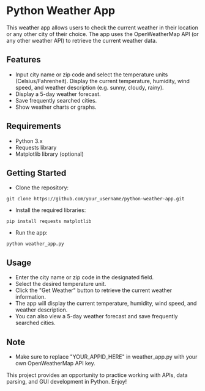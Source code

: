 # Python Weather App

This weather app allows users to check the current weather in their location or any other city of their choice. The app uses the OpenWeatherMap API (or any other weather API) to retrieve the current weather data.

## Features

* Input city name or zip code and select the temperature units (Celsius/Fahrenheit).
Display the current temperature, humidity, wind speed, and weather description (e.g. sunny, cloudy, rainy).
* Display a 5-day weather forecast.
* Save frequently searched cities.
* Show weather charts or graphs.

## Requirements

* Python 3.x
* Requests library
* Matplotlib library (optional)

## Getting Started

* Clone the repository:
```
git clone https://github.com/your_username/python-weather-app.git
```
* Install the required libraries:
```
pip install requests matplotlib
```
* Run the app:
```
python weather_app.py
```
## Usage

* Enter the city name or zip code in the designated field.
* Select the desired temperature unit.
* Click the "Get Weather" button to retrieve the current weather information.
* The app will display the current temperature, humidity, wind speed, and weather description.
* You can also view a 5-day weather forecast and save frequently searched cities.

## Note

* Make sure to replace "YOUR_APPID_HERE" in weather_app.py with your own OpenWeatherMap API key.

This project provides an opportunity to practice working with APIs, data parsing, and GUI development in Python. Enjoy!



